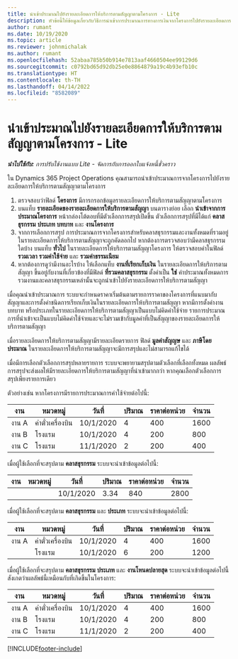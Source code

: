 ```yaml
---
title: นำเข้าประมาณไปยังรายละเอียดการให้บริการตามสัญญาตามโครงการ - Lite
description: หัวข้อนี้ให้ข้อมูลเกี่ยวกับวิธีการนำเข้าการประมาณการทางการเงินจากโครงการไปยังรายละเอียดการให้บริการตามสัญญา
author: rumant
ms.date: 10/19/2020
ms.topic: article
ms.reviewer: johnmichalak
ms.author: rumant
ms.openlocfilehash: 52abaa785b50b914e7813aaf4660504ee99129d6
ms.sourcegitcommit: c0792bd65d92db25e0e8864879a19c4b93efb10c
ms.translationtype: HT
ms.contentlocale: th-TH
ms.lasthandoff: 04/14/2022
ms.locfileid: "8582089"
---
```

# <a name="import-an-estimate-to-a-project-based-contract-line---lite"></a>นำเข้าประมาณไปยังรายละเอียดการให้บริการตามสัญญาตามโครงการ - Lite

_**นำไปใช้กับ:** การปรับใช้งานแบบ Lite - จัดการกับการออกใบแจ้งหนี้ชั่วคราว_

ใน Dynamics 365 Project Operations คุณสามารถนำเข้าประมาณการจากโครงการไปยังรายละเอียดการให้บริการตามสัญญาตามโครงการ

1. ตรวจสอบว่าฟิลด์ **โครงการ** มีการกรอกข้อมูลรายละเอียดการให้บริการตามสัญญาตามโครงการ
2. บนแท็บ **รายละเอียดของรายละเอียดการให้บริการตามสัญญา** บนตารางย่อย เลือก **นำเข้าจากการประมาณโครงการ** หน้ากล่องโต้ตอบที่มีตัวเลือกการสรุปเปิดขึ้น ตัวเลือกการสรุปที่มีได้แก่ **คลาสธุรกรรม** **ประเภท** **บทบาท** และ **งานโครงการ**
3. จากการเลือกการสรุป การประมาณการจากโครงการสำหรับคลาสธุรกรรมและงานทั้งหมดที่รวมอยู่ในรายละเอียดการให้บริการตามสัญญาจะถูกคัดลอกไป หากต้องการตรวจสอบว่ามีคลาสธุรกรรมใดบ้าง บนแท็บ **ทั่วไป** ในรายละเอียดการให้บริการตามสัญญาโครงการ ให้ตรวจสอบค่าในฟิลด์ **รวมเวลา** **รวมค่าใช้จ่าย** และ **รวมค่าธรรมเนียม** 
4. หากต้องการดูว่ามีงานอะไรบ้าง ให้เลือกแท็บ **งานที่เรียกเก็บเงิน** ในรายละเอียดการให้บริการตามสัญญา ขึ้นอยู่กับงานที่เกี่ยวข้องที่มีฟิลด์ **ที่รวมคลาสธุรกรรม** ตั้งค่าเป็น **ใช่** ค่าประมาณทั้งหมดการรวมงานและคลาสธุรกรรมเหล่านั้นจะถูกนำเข้าไปยังรายละเอียดการให้บริการตามสัญญา

เมื่อคุณนำเข้าประมาณการ ระบบจะกำหนดราคาเริ่มต้นตามรายการราคาของโครงการที่แนบมากับสัญญาและการตั้งค่าชนิดการเรียกเก็บเงินในรายละเอียดการให้บริการตามสัญญา หากมีการตั้งค่างาน บทบาท หรือประเภทในรายละเอียดการให้บริการตามสัญญาเป็นแบบไม่คิดค่าใช้จ่าย รายการประมาณการที่นำเข้าจะเป็นแบบไม่คิดค่าใช้จ่ายและจะไม่รวมเข้ากับมูลค่าที่เป็นสัญญาของรายละเอียดการให้บริการตามสัญญา

เมื่อรายละเอียดการให้บริการตามสัญญามีรายละเอียดรายการ ฟิลด์ **มูลค่าสัญญษ** และ **ภาษีโดยประมาณ** ในรายละเอียดการให้บริการตามสัญญาจะมีการสรุปและไม่สามารถแก้ไขได้

เมื่อมีการเลือกตัวเลือกการสรุปหลายรายการ ระบบจะพยายามสรุปตามตัวเลือกที่เลือกทั้งหมด ผลลัพธ์การสรุปจะส่งผลให้มีรายละเอียดการให้บริการตามสัญญาที่นำเข้ามากกว่า หากคุณเลือกตัวเลือกการสรุปเพียงรายการเดียว

ตัวอย่างเช่น หากโครงการมีรายการประมาณการค่าใช้จ่ายต่อไปนี้:

| งาน | หมวดหมู่ | วันที่ | ปริมาณ | ราคาต่อหน่วย | จำนวน |
| --- | --- | --- | --- | --- | --- |
| งาน A | ค่าตั๋วเครื่องบิน | 10/1/2020 | 4 | 400 | 1600 |
| งาน B | โรงแรม | 10/1/2020 | 4 | 200 | 800 |
| งาน C | โรงแรม | 11/1/2020 | 2 | 200 | 400 |

เมื่อผู้ใช้เลือกที่จะสรุปตาม **คลาสธุรกรรม** ระบบจะนำเข้าข้อมูลต่อไปนี้:

| งาน | หมวดหมู่ | วันที่ | ปริมาณ | ราคาต่อหน่วย | จำนวน |
| --- | --- | --- | --- | --- | --- |
| &nbsp; | &nbsp; | 10/1/2020 | 3.34 | 840 | 2800 |

เมื่อผู้ใช้เลือกที่จะสรุปตาม **คลาสธุรกรรม** และ **ประเภท** ระบบจะนำเข้าข้อมูลต่อไปนี้:

| งาน | หมวดหมู่ | วันที่ | ปริมาณ | ราคาต่อหน่วย | จำนวน |
| --- | --- | --- | --- | --- | --- |
| งาน A | ค่าตั๋วเครื่องบิน | 10/1/2020 | 4 | 400 | 1600 |
| &nbsp;| โรงแรม | 10/1/2020 | 6 | 200 | 1200 |

เมื่อผู้ใช้เลือกที่จะสรุปตาม **คลาสธุรกรรม** **ประเภท** และ **งานโหนดปลายสุด** ระบบจะนำเข้าข้อมูลต่อไปนี้ สังเกตว่าผลลัพธ์นี้เหมือนกับที่เกิดขึ้นในโครงการ:

| งาน | หมวดหมู่ | วันที่ | ปริมาณ | ราคาต่อหน่วย | จำนวน |
| --- | --- | --- | --- | --- | --- |
| งาน A | ค่าตั๋วเครื่องบิน | 10/1/2020 | 4 | 400 | 1600 |
| งาน B | โรงแรม | 10/1/2020 | 4 | 200 | 800 |
| งาน C | โรงแรม | 11/1/2020 | 2 | 200 | 400 |


[!INCLUDE[footer-include](../../includes/footer-banner.md)]
